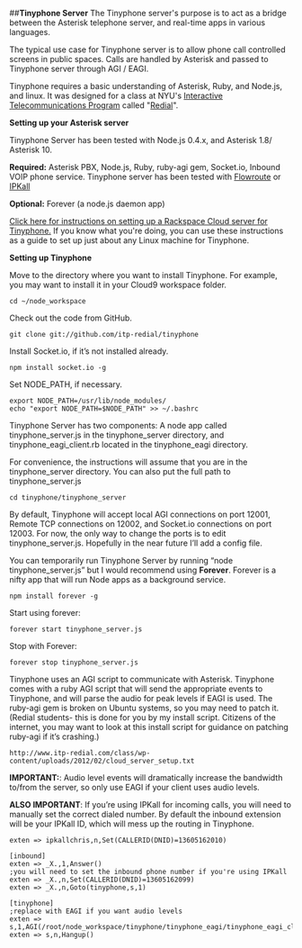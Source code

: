 ##**Tinyphone Server**
The Tinyphone server's purpose is to act as a bridge between the Asterisk telephone server, and real-time apps in various languages.

The typical use case for Tinyphone server is to allow phone call controlled screens in public spaces.  Calls are handled by Asterisk and passed to Tinyphone server through AGI / EAGI.  

Tinyphone requires a basic understanding of Asterisk, Ruby, and Node.js, and linux.  It was designed for a class at NYU's [Interactive Telecommunications Program][1] called "[Redial][2]". 

**Setting up your Asterisk server**

Tinyphone Server has been tested with Node.js 0.4.x, and Asterisk 1.8/ Asterisk 10.

**Required:** Asterisk PBX, Node.js, Ruby, ruby-agi gem, Socket.io, Inbound VOIP phone service.  Tinyphone server has been tested with [Flowroute](http://www.flowroute.com) or [IPKall](http://ipkall.com)

**Optional:** Forever (a node.js daemon app) 

[Click here for instructions on setting up a Rackspace Cloud server for Tinyphone.](http://www.itp-redial.com/class/weekly-notes/week-7-notes/asterisk-on-rackspace-cloud)  If you know what you're doing, you can use these instructions as a guide to set up just about any Linux machine for Tinyphone.

**Setting up Tinyphone**

Move to the directory where you want to install Tinyphone. For example, you may want to install it in your Cloud9 workspace folder.

    cd ~/node_workspace
Check out the code from GitHub.

    git clone git://github.com/itp-redial/tinyphone
Install Socket.io, if it’s not installed already.

    npm install socket.io -g
Set NODE_PATH, if necessary.

    export NODE_PATH=/usr/lib/node_modules/
    echo "export NODE_PATH=$NODE_PATH" >> ~/.bashrc
Tinyphone Server has two components: A node app called tinyphone_server.js in the tinyphone_server directory, and tinyphone_eagi_client.rb located in the tinyphone_eagi directory.

For convenience, the instructions will assume that you are in the tinyphone_server directory. You can also put the full path to tinyphone_server.js

    cd tinyphone/tinyphone_server
By default, Tinyphone will accept local AGI connections on port 12001, Remote TCP connections on 12002, and Socket.io connections on port 12003. For now, the only way to change the ports is to edit tinyphone_server.js. Hopefully in the near future I’ll add a config file.

You can temporarily run Tinyphone Server by running “node tinyphone_server.js” but I would recommend using **Forever**. Forever is a nifty app that will run Node apps as a background service.

    npm install forever -g

Start using forever:

    forever start tinyphone_server.js

Stop with Forever:

    forever stop tinyphone_server.js

Tinyphone uses an AGI script to communicate with Asterisk. Tinyphone comes with a ruby AGI script that will send the appropriate events to Tinyphone, and will parse the audio for peak levels if EAGI is used.
The ruby-agi gem is broken on Ubuntu systems, so you may need to patch it. (Redial students- this is done for you by my install script. Citizens of the internet, you may want to look at this install script for guidance on patching ruby-agi if it’s crashing.)

    http://www.itp-redial.com/class/wp-content/uploads/2012/02/cloud_server_setup.txt

**IMPORTANT:**: Audio level events will dramatically increase the bandwidth to/from the server, so only use EAGI if your client uses audio levels.

**ALSO IMPORTANT**: If you’re using IPKall for incoming calls, you will need to manually set the correct dialed number.  By default the inbound extension will be your IPKall ID, which will mess up the routing in Tinyphone.

    exten => ipkallchris,n,Set(CALLERID(DNID)=13605162010)
 
    [inbound]
    exten => _X.,1,Answer()
    ;you will need to set the inbound phone number if you're using IPKall
    exten => _X.,n,Set(CALLERID(DNID)=13605162099)
    exten => _X.,n,Goto(tinyphone,s,1)
    
    [tinyphone]
    ;replace with EAGI if you want audio levels
    exten => s,1,AGI(/root/node_workspace/tinyphone/tinyphone_eagi/tinyphone_eagi_client.rb)
    exten => s,n,Hangup()


  [1]: http://itp.nyu.edu
  [2]: http://www.itp-redial.com